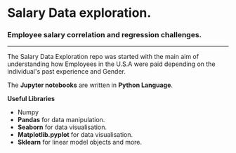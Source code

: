 # Salary Data exploration.
### Employee salary correlation and regression challenges.
--------------

The Salary Data Exploration repo was started with the main aim of understanding how Employees in the U.S.A were paid depending on the individual's past experience and Gender.

The **Jupyter notebooks** are written in **Python Language**.

__**Useful Libraries**__ 

* Numpy
* **Pandas** for data manipulation.
* **Seaborn** for data visualisation.
* **Matplotlib.pyplot** for data visualisation.
* **Sklearn** for linear model objects and more.

